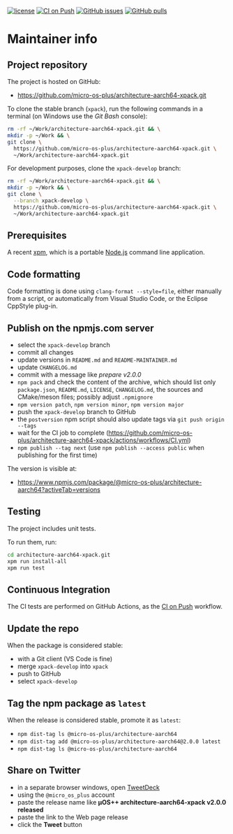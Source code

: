 [![license](https://img.shields.io/github/license/micro-os-plus/architecture-aarch64-xpack)](https://github.com/micro-os-plus/architecture-aarch64-xpack/blob/xpack/LICENSE)
[![CI on Push](https://github.com/micro-os-plus/architecture-aarch64-xpack/workflows/CI%20on%20Push/badge.svg)](https://github.com/micro-os-plus/architecture-aarch64-xpack/actions?query=workflow%3A%22CI+on+Push%22)
[![GitHub issues](https://img.shields.io/github/issues/micro-os-plus/architecture-aarch64-xpack.svg)](https://github.com/micro-os-plus/architecture-aarch64-xpack/issues/)
[![GitHub pulls](https://img.shields.io/github/issues-pr/micro-os-plus/architecture-aarch64-xpack.svg)](https://github.com/micro-os-plus/architecture-aarch64-xpack/pulls/)

# Maintainer info

## Project repository

The project is hosted on GitHub:

- <https://github.com/micro-os-plus/architecture-aarch64-xpack.git>

To clone the stable branch (`xpack`), run the following commands in a
terminal (on Windows use the _Git Bash_ console):

```sh
rm -rf ~/Work/architecture-aarch64-xpack.git && \
mkdir -p ~/Work && \
git clone \
  https://github.com/micro-os-plus/architecture-aarch64-xpack.git \
  ~/Work/architecture-aarch64-xpack.git
```

For development purposes, clone the `xpack-develop` branch:

```sh
rm -rf ~/Work/architecture-aarch64-xpack.git && \
mkdir -p ~/Work && \
git clone \
  --branch xpack-develop \
  https://github.com/micro-os-plus/architecture-aarch64-xpack.git \
  ~/Work/architecture-aarch64-xpack.git
```

## Prerequisites

A recent [xpm](https://xpack.github.io/xpm/), which is a portable
[Node.js](https://nodejs.org/) command line application.

## Code formatting

Code formatting is done using `clang-format --style=file`, either manually
from a script, or automatically from Visual Studio Code, or the Eclipse
CppStyle plug-in.

## Publish on the npmjs.com server

- select the `xpack-develop` branch
- commit all changes
- update versions in `README.md` and `README-MAINTAINER.md`
- update `CHANGELOG.md`
- commit with a message like _prepare v2.0.0_
- `npm pack` and check the content of the archive, which should list
  only `package.json`, `README.md`, `LICENSE`, `CHANGELOG.md`,
  the sources and CMake/meson files;
  possibly adjust `.npmignore`
- `npm version patch`, `npm version minor`, `npm version major`
- push the `xpack-develop` branch to GitHub
- the `postversion` npm script should also update tags via `git push origin --tags`
- wait for the CI job to complete
  (<https://github.com/micro-os-plus/architecture-aarch64-xpack/actions/workflows/CI.yml>)
- `npm publish --tag next` (use `npm publish --access public` when
  publishing for the first time)

The version is visible at:

- <https://www.npmjs.com/package/@micro-os-plus/architecture-aarch64?activeTab=versions>

## Testing

The project includes unit tests.

To run them, run:

```sh
cd architecture-aarch64-xpack.git
xpm run install-all
xpm run test
```

## Continuous Integration

The CI tests are performed on GitHub Actions, as the
[CI on Push](https://github.com/micro-os-plus/architecture-aarch64-xpack/actions?query=workflow%3A%22CI+on+Push%22)
workflow.

## Update the repo

When the package is considered stable:

- with a Git client (VS Code is fine)
- merge `xpack-develop` into `xpack`
- push to GitHub
- select `xpack-develop`

## Tag the npm package as `latest`

When the release is considered stable, promote it as `latest`:

- `npm dist-tag ls @micro-os-plus/architecture-aarch64`
- `npm dist-tag add @micro-os-plus/architecture-aarch64@2.0.0 latest`
- `npm dist-tag ls @micro-os-plus/architecture-aarch64`

## Share on Twitter

- in a separate browser windows, open [TweetDeck](https://tweetdeck.twitter.com/)
- using the `@micro_os_plus` account
- paste the release name like **µOS++ architecture-aarch64-xpack v2.0.0 released**
- paste the link to the Web page release
- click the **Tweet** button
